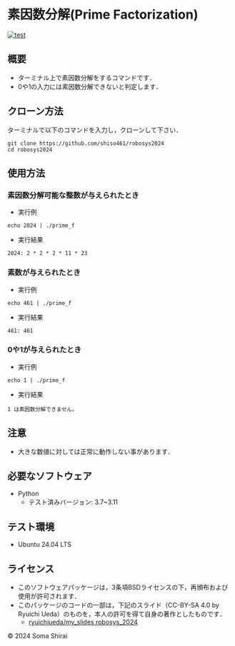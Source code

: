 # 素因数分解(Prime Factorization)
[![test](https://github.com/shiso461/robosys2024/actions/workflows/test.yml/badge.svg)](https://github.com/shiso461/robosys2024/actions/workflows/test.yml)

## 概要

- ターミナル上で素因数分解をするコマンドです．
- 0や1の入力には素因数分解できないと判定します．

## クローン方法

 ターミナルで以下のコマンドを入力し，クローンして下さい．

 ```
 git clone https://github.com/shiso461/robosys2024
 cd robosys2024
 ```

## 使用方法
### 素因数分解可能な整数が与えられたとき
- 実行例
 ```
 echo 2024 | ./prime_f
 ```
- 実行結果
 ```
 2024: 2 * 2 * 2 * 11 * 23
 ```
### 素数が与えられたとき
- 実行例
 ```
 echo 461 | ./prime_f
 ```
- 実行結果
 ```
 461: 461
 ```
### 0や1が与えられたとき
- 実行例
 ```
 echo 1 | ./prime_f
 ```
- 実行結果
 ```
 1 は素因数分解できません。
 ```

## 注意
- 大きな数値に対しては正常に動作しない事があります．

## 必要なソフトウェア
- Python
	- テスト済みバージョン: 3.7~3.11

## テスト環境
- Ubuntu 24.04 LTS

## ライセンス
- このソフトウェアパッケージは，3条項BSDライセンスの下，再頒布および使用が許可されます．
- このパッケージのコードの一部は，下記のスライド（CC-BY-SA 4.0 by Ryuichi Ueda）のものを，本人の許可を得て自身の著作としたものです．
    - [ryuichiueda/my_slides robosys_2024](https://github.com/ryuichiueda/my_slides/tree/master/robosys_2024)

© 2024 Soma Shirai
